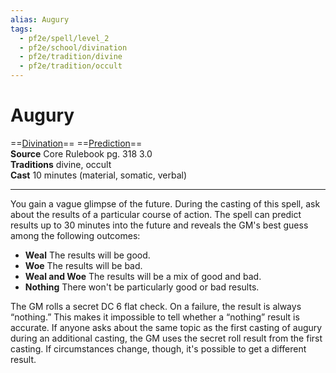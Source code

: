 ```yaml
---
alias: Augury
tags:
  - pf2e/spell/level_2
  - pf2e/school/divination
  - pf2e/tradition/divine
  - pf2e/tradition/occult
---
```


# Augury

==[Divination](../../../Traits/Divination.md)== ==[Prediction](../../../Traits/Prediction.md)==  
__Source__ Core Rulebook pg. 318 3.0  
**Traditions** divine, occult  
**Cast** 10 minutes (material, somatic, verbal)

---

You gain a vague glimpse of the future. During the casting of this spell, ask about the results of a particular course of action. The spell can predict results up to 30 minutes into the future and reveals the GM's best guess among the following outcomes:

- **Weal** The results will be good.
- **Woe** The results will be bad.
- **Weal and Woe** The results will be a mix of good and bad.
- **Nothing** There won't be particularly good or bad results.

The GM rolls a secret DC 6 flat check. On a failure, the result is always “nothing.” This makes it impossible to tell whether a “nothing” result is accurate. If anyone asks about the same topic as the first casting of augury during an additional casting, the GM uses the secret roll result from the first casting. If circumstances change, though, it's possible to get a different result.
